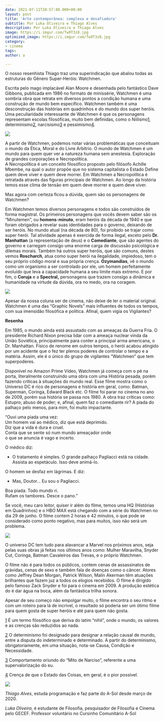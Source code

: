 ```yaml
---
date: 2021-07-11T20:57:00.000+00:00
layout: post
title: 'Arte contemporânea: complexa e desafiadora'
subtitle: Por Luka Oliveira e Thiago Alves
description: Por Luka Oliveira e Thiago Alves
image: https://i.imgur.com/Tw9T3z8.jpg
optimized_image: https://i.imgur.com/Tw9T3z8.jpg
category:
- cinema
tags: 
author: a

---
```

O nosso resenhista Thiago traz uma superindicação que abalou todas as estruturas do Gênero Super-Heróis: Watchmen.

Escrita pelo mago implacável Alan Moore e desenhada pelo fantástico Dave Gibbons, publicada em 1986 no formato de minissérie, Watchmen é uma sombria obra que retrata em diversos pontos a condição humana e uma construção de mundo bem específico. Watchmen também é uma desconstrução das histórias em quadrinhos e do mundo dos super heróis. Uma peculiaridade interessante de Watchmen é que os personagens representam escolas filosóficas, muito bem definidas, como o Niilismo[1](#sdfootnote1sym), determinismo[2](#sdfootnote2sym), narcisismo[3](#sdfootnote3sym) e pessimismo[4](#sdfootnote4sym).

![](https://i.imgur.com/ZuI69YD.png)

A partir de Watchmen, podemos notar várias problemáticas que conceituam o mundo da Ética, Moral e do Livre Arbítrio. O mundo de Watchmen é um mundo para quem quer ver a natureza humana sem anestesia. Exploração de grandes corporações e Necropolítica.  
 A Necropolítica é um conceito filosófico proposto pelo filósofo Achille Mbembe, na qual o autor propõe que no sistema capitalista o Estado Define quem deve viver e quem deve morrer. Em Watchmen a Necropolítica é retratada através das figuras principais de Watchmen. Ao longo da história temos esse clima de tensão em quem deve morrer e quem deve viver.

Mas agora com certeza ficou a dúvida, quem são os personagens de Watchmen?

Em Watchmen temos diversos personagens e todos são construídos de forma magistral. Os primeiros personagens que vocês devem saber são os “Minutemen”, ou **homens**-**minuto**, eram heróis da década de 1940 e que foram obrigados a revelar suas identidades para o governo, deixando de ser heróis. No mundo atual (na década de 80), foi proibido se trajar como super herói. Tal atividade apenas é exercida de forma ilegal, exceto pelo **Dr.** **Manhattan** (a representação de deus) e o **Comediante**, que são agentes do governo e carregam consigo uma enorme carga de discussão psicológica e dilemas morais. Também há outros super heróis, que são comuns, destes vemos **Roscharch**, atua como super herói na ilegalidade, impiedoso, tem o seu próprio código moral e sua própria crença. **Ozymandias**, vê o mundo como um organismo a ser controlado por ele, um homem perfeitamente evoluído que leva a capacidade humana a seu limite mais extremo. E por fim, o **Coruja** e a **Spectral,** personagens que trazem consigo a dinâmica e humanidade na virtude da dúvida, ora no medo, ora na coragem.

![](https://i.imgur.com/apq9J7m.png)

Apesar da nossa coluna ser de cinema, não deixe de ler o material original. Watchmen é uma das “Graphic Novels” mais influentes de todos os tempos, com sua imensidão filosófica e política. Afinal, quem vigia os Vigilantes?

**Resenha**

Em 1985, o mundo ainda está assustado com as ameaças da Guerra Fria. O presidente Richard Nixon precisa lidar com a ameaça nuclear vinda da União Soviética, principalmente para conter a principal arma americana, o Dr. Manhattan. Físico de renome em outros tempos, o herói acabou atingido por um acidente que o fez ter plenos poderes de controlar o tempo e a matéria. Assim, ele é o único do grupo de vigilantes “Watchmen” que tem superpoderes.

Disponível no Amazon Prime Vídeo, Watchmen já começa com o pé na porta, literalmente construindo uma obra com uma História pesada, porém fazendo críticas à situações do mundo real. Esse filme mostra como o Universo DC é rico de personagens e história em geral, como: Batman, Superman, Coringa, Edward Black etc. O filme foi parar no cinema no ano de 2009, porém sua história se passa nos 1980. A obra traz críticas como: Estupro; abuso de poder; e, afinal, quem faz o comediante rir? A piada do palhaço pelo menos, para mim, foi muito impactante.

“Ouvi uma piada uma vez:  
 Um homem vai ao médico, diz que está deprimido.  
 Diz que a vida é dura e cruel.  
 Conta que se sente só num mundo ameaçador onde  
 o que se anuncia é vago e incerto.  
   
 O médico diz:   
 - O tratamento é simples. O grande palhaço Pagliacci está na cidade. Assista ao espetáculo. Isso deve animá-lo.  
   
 O homem se desfaz em lágrimas. E diz:  
 - Mas, Doutor... Eu sou o Pagliacci.  
   
 Boa piada. Todo mundo ri.   
 Rufam os tambores. Desce o pano.”

Se você, meu caro leitor, quiser ir além do filme, temos uma HQ (Histórias em Quadrinhos) e o HBO MAX está chegando com a série do Watchmen no dia 29 de junho. O filme contem 2 horas e 42 minutos, o que pode se considerado como ponto negativo, mas para muitos, isso não será um problema.

![](https://i.imgur.com/ruizQgF.png)

O universo DC tem tudo para alavancar a Marvel nos próximos anos, seja pelas suas obras já feitas nos últimos anos como: Mulher Maravilha, Snyder Cut, Coringa, Batman Cavaleiros das Trevas, e o próprio Watchmen.

O filme não é para todos os públicos, contem cenas de assassinatos de grávidas, cenas de sexo e também fala de doenças como o câncer. Atores como Jeffrey Dean Morgan, Patrick Wilson, Malin Akerman têm atuações brilhantes que fazem juz a todos os elogios recebidos. O filme é dirigido pelo famoso Zack Snyder e foi para o cinema em 2009. A produção estética do é dar água na boca, além da fantástica trilha sonora.

Apesar de seu começo não empolgar muito, o filme encontra o seu ritmo e com um roteiro para lá de incrível, o resultado só poderia ser um ótimo filme para quem gosta de super heróis e até para quem não gosta.

[1](#sdfootnote1anc) É um termo filosófico que deriva do latim “nihil”, onde o mundo, os valores e as crenças são reduzidos ao nada.

[2](#sdfootnote2anc) O determinismo foi designado para designar a relação causal de mundo, entre a disputa do indeterminado e determinado. A partir do determinismo, obrigatoriamente, em uma situação, nota-se Causa, Condição e Necessidade.

[3](#sdfootnote3anc) Comportamento oriundo do “Mito de Narciso”, referente a uma supervalorização do eu.

[4](#sdfootnote4anc) Crença de que o Estado das Coisas, em geral, é o pior possível.

![](https://i.imgur.com/SWluvB2.jpg)

_Thiago Alves_, estuda programação e faz parte do A-Sol desde março de 2020.

_Luka Oliveira_, é estudante de Filosofia, pesquisador de Filosofia e Cinema pelo GECEF. Professor voluntário no Cursinho Comunitário A-Sol